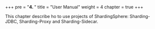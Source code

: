 +++
pre = "<b>4. </b>"
title = "User Manual"
weight = 4
chapter = true
+++

This chapter describe ho to use projects of ShardingSphere: Sharding-JDBC, Sharding-Proxy and Sharding-Sidecar.
